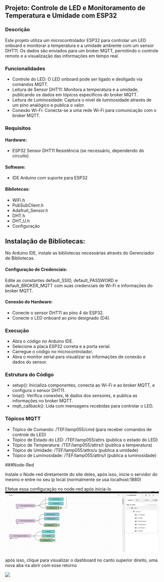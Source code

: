 ## Projeto: Controle de LED e Monitoramento de Temperatura e Umidade com ESP32
### Descrição
Este projeto utiliza um microcontrolador ESP32 para controlar um LED onboard e monitorar a temperatura e a umidade ambiente com um sensor DHT11. Os dados são enviados para um broker MQTT, permitindo o controle remoto e a visualização das informações em tempo real.
 
### Funcionalidades
- Controle do LED: O LED onboard pode ser ligado e desligado via comandos MQTT.
- Leitura de Sensor DHT11: Monitora a temperatura e a umidade, publicando os dados em tópicos específicos do broker MQTT.
- Leitura de Luminosidade: Captura o nível de luminosidade através de um pino analógico e publica o valor.
- Conexão Wi-Fi: Conecta-se a uma rede Wi-Fi para comunicação com o broker MQTT.
### Requisitos
#### Hardware:
- ESP32
Sensor DHT11
Resistência (se necessário, dependendo do circuito)
#### Software:
- IDE Arduino com suporte para ESP32
#### Bibliotecas:
- WiFi.h
- PubSubClient.h
- Adafruit_Sensor.h
- DHT.h
- DHT_U.h
- Configuração
## Instalação de Bibliotecas:
 
No Arduino IDE, instale as bibliotecas necessárias através do Gerenciador de Bibliotecas.
#### Configuração de Credenciais:
 
Edite as constantes default_SSID, default_PASSWORD e default_BROKER_MQTT com suas credenciais de Wi-Fi e informações do broker MQTT.
#### Conexão do Hardware:
 
- Conecte o sensor DHT11 ao pino 4 do ESP32.
- Conecte o LED onboard ao pino designado (D4).
### Execução
- Abra o código no Arduino IDE.
- Selecione a placa ESP32 correta e a porta serial.
- Carregue o código no microcontrolador.
- Abra o monitor serial para visualizar as informações de conexão e dados do sensor.
### Estrutura do Código
- setup(): Inicializa componentes, conecta ao Wi-Fi e ao broker MQTT, e configura o sensor DHT11.
- loop(): Verifica conexões, lê dados dos sensores, e publica as informações no broker MQTT.
- mqtt_callback(): Lida com mensagens recebidas para controlar o LED.
### Tópicos MQTT
- Tópico de Comando: /TEF/lamp055/cmd (para receber comandos de controle do LED)
- Tópico de Estado do LED: /TEF/lamp055/attrs (publica o estado do LED)
- Tópico de Temperatura: /TEF/lamp055/attrs/t (publica a temperatura)
- Tópico de Umidade: /TEF/lamp055/attrs/u (publica a umidade)
- Tópico de Luminosidade: /TEF/lamp055/attrs/l (publica a luminosidade)

###Node-Red

Instale o Node-red diretamente do site deles, após isso, inicie o servidor do mesmo e entre no seu ip local (normalmente se usa localhost:1880)

Efetue essa configuração no node-red após inicia-lo
<img src="image.png">



após isso, clique para visualizar o dashboard no canto superior direito, uma nova aba ira abrir com esse retorno 

<img src="image(1).png">
